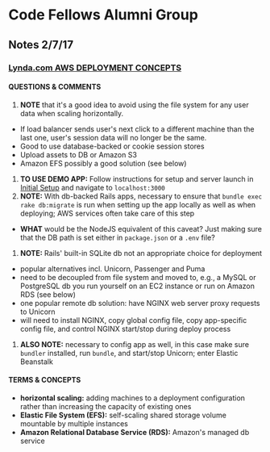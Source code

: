 # Code Fellows Alumni Group
## Notes 2/7/17

### [Lynda.com AWS DEPLOYMENT CONCEPTS](https://www.lynda.com/Amazon-Web-Services-tutorials/Architect-apps-horizontal-scaling/502654/566932-4.html?srchtrk=index%3a5%0alinktypeid%3a2%0aq%3aaws%0apage%3a1%0as%3arelevance%0asa%3atrue%0aproducttypeid%3a2)

#### QUESTIONS & COMMENTS
1. **NOTE** that it's a good idea to avoid using the file system for any user data when scaling horizontally.
  - If load balancer sends user's next click to a different machine than the last one, user's session data will no longer be the same.
  - Good to use database-backed or cookie session stores
  - Upload assets to DB or Amazon S3
  - Amazon EFS possibly a good solution (see below)
1. **TO USE DEMO APP:** Follow instructions for setup and server launch in [Initial Setup]() and navigate to `localhost:3000`
1. **NOTE:** With db-backed Rails apps, necessary to ensure that `bundle exec rake db:migrate` is run when setting up the app locally as well as when deploying; AWS services often take care of this step
  - **WHAT** would be the NodeJS equivalent of this caveat?  Just making sure that the DB path is set either in `package.json` or a `.env` file?
1. **NOTE:** Rails' built-in SQLite db not an appropriate choice for deployment 
  - popular alternatives incl. Unicorn, Passenger and Puma
  - need to be decoupled from file system and moved to, e.g., a MySQL or PostgreSQL db you run yourself on an EC2 instance or run on Amazon RDS (see below)
  - one popular remote db solution: have NGINX web server proxy requests to Unicorn 
  - will need to install NGINX, copy global config file, copy app-specific config file, and control NGINX start/stop during deploy process
1. **ALSO NOTE:** necessary to config app as well, in this case make sure `bundler` installed, run `bundle`, and start/stop Unicorn; enter Elastic Beanstalk


#### TERMS & CONCEPTS
  * **horizontal scaling:**  adding machines to a deployment configuration rather than increasing the capacity of existing ones
  * **Elastic File System (EFS):**  self-scaling shared storage volume mountable by multiple instances
  * **Amazon Relational Database Service (RDS):**  Amazon's managed db service
